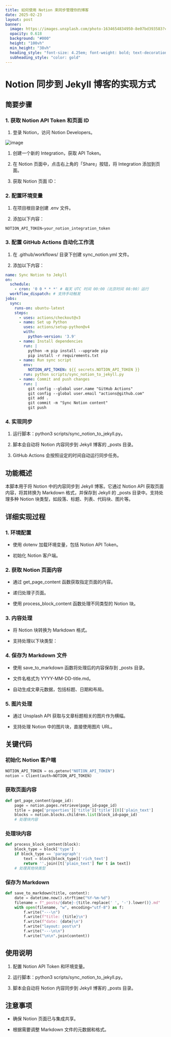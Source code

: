 ```yaml
---
title: 如何使用 Notion 来同步管理你的博客
date: 2025-02-23
layout: post
banner:
  image: https://images.unsplash.com/photo-1634654834950-8e07bd393583?crop=entropy&cs=tinysrgb&fit=max&fm=jpg&ixid=M3w2OTIwMzJ8MHwxfHJhbmRvbXx8fHx8fHx8fDE3NDAzMjAyMTZ8&ixlib=rb-4.0.3&q=80&w=1080
  opacity: 0.618
  background: "#000"
  height: "100vh"
  min_height: "38vh"
  heading_style: "font-size: 4.25em; font-weight: bold; text-decoration: underline"
  subheading_style: "color: gold"
---
```


# Notion 同步到 Jekyll 博客的实现方式

## 简要步骤

### 1. 获取 Notion API Token 和页面 ID

1. 登录 Notion，访问 Notion Developers。

![image](https://prod-files-secure.s3.us-west-2.amazonaws.com/a7a0cc5a-89b9-4cda-8686-1fba0ca52f40/d19c1afe-dea5-4312-9333-786b0ba83054/image.png?X-Amz-Algorithm=AWS4-HMAC-SHA256&X-Amz-Content-Sha256=UNSIGNED-PAYLOAD&X-Amz-Credential=ASIAZI2LB466VNEZVGDV%2F20250223%2Fus-west-2%2Fs3%2Faws4_request&X-Amz-Date=20250223T141656Z&X-Amz-Expires=3600&X-Amz-Security-Token=IQoJb3JpZ2luX2VjEN7%2F%2F%2F%2F%2F%2F%2F%2F%2F%2FwEaCXVzLXdlc3QtMiJIMEYCIQD5Of%2BnKrmTQxMrJM8wZvR5YG4NwwKiqiqQdrTkYmahBQIhAPDUHK1qnFldRz5RpZ2B1QKqiC8C18ucZnIU%2FuG%2Biyo%2BKv8DCBcQABoMNjM3NDIzMTgzODA1IgyZjELzVVJUfZp26OMq3AM1BGhR3oQK4xNPzlK06Y%2F%2FGty3vNLl0ohSigHR9P4Wxfh%2FGRMxZHZh1wPQL1g36Zz6tPPvHo1Zkw30eL%2BHuc5ggFDvHOYDx2wtuk4pwM2ZKISgi497FnIm%2F5E2fKMKiVVLuScgMYyupdlDrk%2FVqb7mGxbcEei42xhrbI2ji3CBNpwLXBia6USdRlwKbwOEktiXGYBGmQq0DimitbwSr3jte4oOPHSRlwZtr6RGiONdbTmqMpb7s0nuPL5uXMuW8tmBEPwDfd2KMOSlZnXFhVGufKHzoJyiq8hS05KH%2BZ8L7HGSTsmCZPn5ggcpeYjNCyI%2BM%2FDUS39N1Bf6y%2BvCzd7%2Fkc6G3nYJ%2BdIG%2BHmcg7aWI9VdP9Qqwhbl9d5JYd7EPPtOjP8qyLc76fe6S1a0qxzDCoL7dV1cS%2BtDJUaXloLmg%2F4lcFEFFWNqw7Um0sdxCVPeLeWQDvhGnXN5QJGYEoGL8GTIWLqeX46xBZgUs4Qk09086hx8BRoWUroqA0zmBtczK%2F4L8RnDejs8r4w9cLikn%2FSmvA7VzhTsfIwWmJ9%2BRLiv11Lf7yGPWY3KuooeXDm7YQyFSDwM1DWYPxgCg9lnVyGzLvBGe6eWFMKSBxazPyxfCPwY1qBkGwEtwTCL1%2By9BjqkAS84rigd5fsq7LsYdUy2zaJOBVXKDrvjHDOr%2B5Y5nxOcbqx0o8%2BhSw5CdiEZxOyhyAEPaDRRoQb%2FgiCqugexeFlNJa9FcRNNi13GNiFGEUchn1%2FiSkqWVFJyZEbNupAYr6tUgD3hb05gOuR4fb6yi6Fh5VQrFFGcSko40q6gkU92cfU3ilIQNfKY9q%2F3T3l30VpN1Lteu08ysStp7qCTCofCTe5a&X-Amz-Signature=9fec6cf5240b234bb5c33c8ff304f2aba6e3d995ae9d37b393be400080b94929&X-Amz-SignedHeaders=host&x-id=GetObject)

1. 创建一个新的 Integration，获取 API Token。

1. 在 Notion 页面中，点击右上角的「Share」按钮，将 Integration 添加到页面。

1. 获取 Notion 页面 ID：


### 2. 配置环境变量

1. 在项目根目录创建 .env 文件。

1. 添加以下内容：

```javascript
NOTION_API_TOKEN=your_notion_integration_token
```

### 3. 配置 GitHub Actions 自动化工作流

1. 在 .github/workflows/ 目录下创建 sync_notion.yml 文件。

1. 添加以下内容：

```yaml
name: Sync Notion to Jekyll
on:
  schedule:
    - cron: '0 0 * * *' # 每天 UTC 时间 00:00（北京时间 08:00）运行
  workflow_dispatch: # 支持手动触发
jobs:
  sync:
    runs-on: ubuntu-latest
    steps:
      - uses: actions/checkout@v3
      - name: Set up Python
        uses: actions/setup-python@v4
        with:
          python-version: '3.9'
      - name: Install dependencies
        run: |
          python -m pip install --upgrade pip
          pip install -r requirements.txt
      - name: Run sync script
        env:
          NOTION_API_TOKEN: ${{ secrets.NOTION_API_TOKEN }}
        run: python scripts/sync_notion_to_jekyll.py
      - name: Commit and push changes
        run: |
          git config --global user.name "GitHub Actions"
          git config --global user.email "actions@github.com"
          git add .
          git commit -m "Sync Notion content"
          git push
```

### 4. 实现同步

1. 运行脚本：python3 scripts/sync_notion_to_jekyll.py。

1. 脚本会自动将 Notion 内容同步到 Jekyll 博客的 _posts 目录。

1. GitHub Actions 会按照设定的时间自动运行同步任务。

## 功能概述

本脚本用于将 Notion 中的内容同步到 Jekyll 博客。它通过 Notion API 获取页面内容，将其转换为 Markdown 格式，并保存到 Jekyll 的 _posts 目录中。支持处理多种 Notion 块类型，如段落、标题、列表、代码块、图片等。

## 详细实现过程

### 1. 环境配置

- 使用 dotenv 加载环境变量，包括 Notion API Token。

- 初始化 Notion 客户端。

### 2. 获取 Notion 页面内容

- 通过 get_page_content 函数获取指定页面的内容。

- 递归处理子页面。

- 使用 process_block_content 函数处理不同类型的 Notion 块。

### 3. 内容处理

- 将 Notion 块转换为 Markdown 格式。

- 支持处理以下块类型：


### 4. 保存为 Markdown 文件

- 使用 save_to_markdown 函数将处理后的内容保存到 _posts 目录。

- 文件名格式为 YYYY-MM-DD-title.md。

- 自动生成文章元数据，包括标题、日期和布局。

### 5. 图片处理

- 通过 Unsplash API 获取与文章标题相关的图片作为横幅。

- 支持处理 Notion 中的图片块，直接使用图片 URL。

## 关键代码

### 初始化 Notion 客户端

```python
NOTION_API_TOKEN = os.getenv("NOTION_API_TOKEN")
notion = Client(auth=NOTION_API_TOKEN)
```

### 获取页面内容

```python
def get_page_content(page_id):
    page = notion.pages.retrieve(page_id=page_id)
    title = page['properties']['title']['title'][0]['plain_text']
    blocks = notion.blocks.children.list(block_id=page_id)
    # 处理块内容
```

### 处理块内容

```python
def process_block_content(block):
    block_type = block['type']
    if block_type == 'paragraph':
        text = block[block_type]['rich_text']
        return ''.join([t['plain_text'] for t in text])
    # 处理其他块类型
```

### 保存为 Markdown

```python
def save_to_markdown(title, content):
    date = datetime.now().strftime("%Y-%m-%d")
    filename = f"_posts/{date}-{title.replace(' ', '-').lower()}.md"
    with open(filename, "w", encoding="utf-8") as f:
        f.write("---\n")
        f.write(f"title: {title}\n")
        f.write(f"date: {date}\n")
        f.write("layout: post\n")
        f.write("---\n\n")
        f.write("\n\n".join(content))
```

## 使用说明

1. 配置 Notion API Token 和环境变量。

1. 运行脚本：python3 scripts/sync_notion_to_jekyll.py。

1. 脚本会自动将 Notion 内容同步到 Jekyll 博客的 _posts 目录。

## 注意事项

- 确保 Notion 页面已与集成共享。

- 根据需要调整 Markdown 文件的元数据和格式。